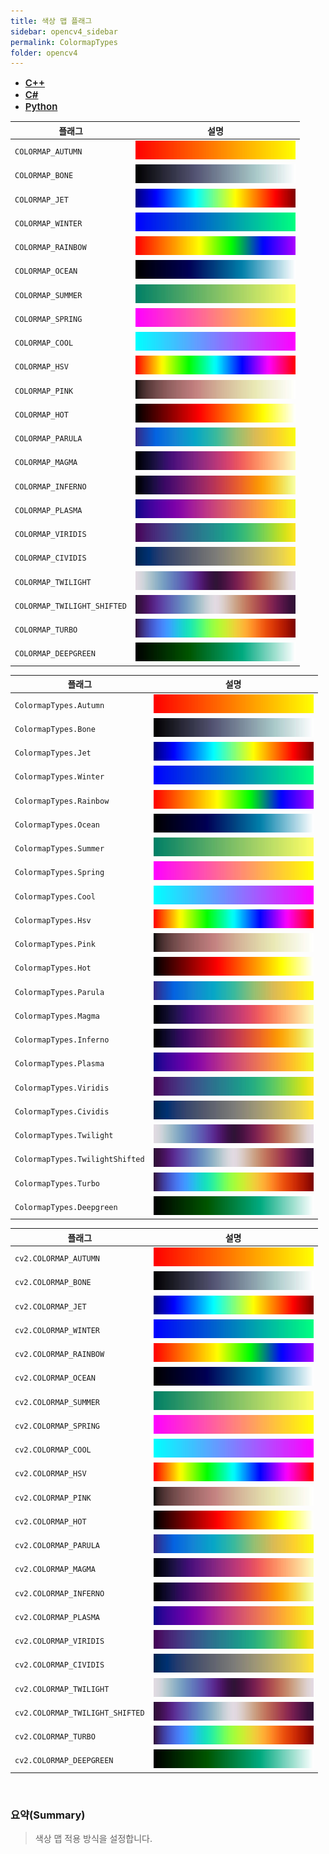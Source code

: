 ```yaml
---
title: 색상 맵 플래그
sidebar: opencv4_sidebar
permalink: ColormapTypes
folder: opencv4
---
```


<ul id="profileTabs" class="nav nav-tabs">
    <li class="active"><a class="noCrossRef" href="#L1" data-toggle="tab" style="width: 100px; text-align: center; font-weight: 600; font-size: 15px;">C++</a></li>
    <li><a class="noCrossRef" href="#L2" data-toggle="tab" style="width: 100px; text-align: center; font-weight: 600; font-size: 15px;">C#</a></li>
    <li><a class="noCrossRef" href="#L3" data-toggle="tab" style="width: 100px; text-align: center; font-weight: 600; font-size: 15px;">Python</a></li>
</ul>

<div class="tab-content">
<div role="tabpanel" class="tab-pane active" id="L1" markdown="1">

| 플래그             | 설명                                                             |
| ----------------- | ---------------------------------------------------------------- | 
| `COLORMAP_AUTUMN` | <img src="images/opencv4/ColormapTypes/autumn.jpg" class="fit_img"> |
| `COLORMAP_BONE` | <img src="images/opencv4/ColormapTypes/bone.jpg" class="fit_img"> |
| `COLORMAP_JET` | <img src="images/opencv4/ColormapTypes/jet.jpg" class="fit_img"> |
| `COLORMAP_WINTER` | <img src="images/opencv4/ColormapTypes/winter.jpg" class="fit_img"> |
| `COLORMAP_RAINBOW` | <img src="images/opencv4/ColormapTypes/rainbow.jpg" class="fit_img"> |
| `COLORMAP_OCEAN` | <img src="images/opencv4/ColormapTypes/ocean.jpg" class="fit_img"> |
| `COLORMAP_SUMMER` | <img src="images/opencv4/ColormapTypes/summer.jpg" class="fit_img"> |
| `COLORMAP_SPRING` | <img src="images/opencv4/ColormapTypes/spring.jpg" class="fit_img"> |
| `COLORMAP_COOL` | <img src="images/opencv4/ColormapTypes/cool.jpg" class="fit_img"> |
| `COLORMAP_HSV` | <img src="images/opencv4/ColormapTypes/hsv.jpg" class="fit_img"> |
| `COLORMAP_PINK` | <img src="images/opencv4/ColormapTypes/pink.jpg" class="fit_img"> |
| `COLORMAP_HOT` | <img src="images/opencv4/ColormapTypes/hot.jpg" class="fit_img"> |
| `COLORMAP_PARULA` | <img src="images/opencv4/ColormapTypes/parula.jpg" class="fit_img"> |
| `COLORMAP_MAGMA` | <img src="images/opencv4/ColormapTypes/magma.jpg" class="fit_img"> |
| `COLORMAP_INFERNO` | <img src="images/opencv4/ColormapTypes/inferno.jpg" class="fit_img"> |
| `COLORMAP_PLASMA` | <img src="images/opencv4/ColormapTypes/plasma.jpg" class="fit_img"> |
| `COLORMAP_VIRIDIS` | <img src="images/opencv4/ColormapTypes/viridis.jpg" class="fit_img"> |
| `COLORMAP_CIVIDIS` | <img src="images/opencv4/ColormapTypes/cividis.jpg" class="fit_img"> |
| `COLORMAP_TWILIGHT` | <img src="images/opencv4/ColormapTypes/twilight.jpg" class="fit_img"> |
| `COLORMAP_TWILIGHT_SHIFTED` | <img src="images/opencv4/ColormapTypes/twilight_shifted.jpg" class="fit_img"> |
| `COLORMAP_TURBO` | <img src="images/opencv4/ColormapTypes/turbo.jpg" class="fit_img"> |
| `COLORMAP_DEEPGREEN` | <img src="images/opencv4/ColormapTypes/deepgreen.jpg" class="fit_img"> |

</div>

<div role="tabpanel" class="tab-pane" id="L2" markdown="1">

| 플래그             | 설명                                                             |
| ----------------- | ---------------------------------------------------------------- | 
| `ColormapTypes.Autumn` | <img src="images/opencv4/ColormapTypes/autumn.jpg" class="fit_img"> |
| `ColormapTypes.Bone` | <img src="images/opencv4/ColormapTypes/bone.jpg" class="fit_img"> |
| `ColormapTypes.Jet` | <img src="images/opencv4/ColormapTypes/jet.jpg" class="fit_img"> |
| `ColormapTypes.Winter` | <img src="images/opencv4/ColormapTypes/winter.jpg" class="fit_img"> |
| `ColormapTypes.Rainbow` | <img src="images/opencv4/ColormapTypes/rainbow.jpg" class="fit_img"> |
| `ColormapTypes.Ocean` | <img src="images/opencv4/ColormapTypes/ocean.jpg" class="fit_img"> |
| `ColormapTypes.Summer` | <img src="images/opencv4/ColormapTypes/summer.jpg" class="fit_img"> |
| `ColormapTypes.Spring` | <img src="images/opencv4/ColormapTypes/spring.jpg" class="fit_img"> |
| `ColormapTypes.Cool` | <img src="images/opencv4/ColormapTypes/cool.jpg" class="fit_img"> |
| `ColormapTypes.Hsv` | <img src="images/opencv4/ColormapTypes/hsv.jpg" class="fit_img"> |
| `ColormapTypes.Pink` | <img src="images/opencv4/ColormapTypes/pink.jpg" class="fit_img"> |
| `ColormapTypes.Hot` | <img src="images/opencv4/ColormapTypes/hot.jpg" class="fit_img"> |
| `ColormapTypes.Parula` | <img src="images/opencv4/ColormapTypes/parula.jpg" class="fit_img"> |
| `ColormapTypes.Magma` | <img src="images/opencv4/ColormapTypes/magma.jpg" class="fit_img"> |
| `ColormapTypes.Inferno` | <img src="images/opencv4/ColormapTypes/inferno.jpg" class="fit_img"> |
| `ColormapTypes.Plasma` | <img src="images/opencv4/ColormapTypes/plasma.jpg" class="fit_img"> |
| `ColormapTypes.Viridis` | <img src="images/opencv4/ColormapTypes/viridis.jpg" class="fit_img"> |
| `ColormapTypes.Cividis` | <img src="images/opencv4/ColormapTypes/cividis.jpg" class="fit_img"> |
| `ColormapTypes.Twilight` | <img src="images/opencv4/ColormapTypes/twilight.jpg" class="fit_img"> |
| `ColormapTypes.TwilightShifted` | <img src="images/opencv4/ColormapTypes/twilight_shifted.jpg" class="fit_img"> |
| `ColormapTypes.Turbo` | <a data-toggle="tooltip" data-original-title="{{site.data.glossary.Not_supported}}" style="padding: 0px;"><img src="images/opencv4/ColormapTypes/turbo.jpg" class="fit_img"></a> |
| `ColormapTypes.Deepgreen` | <a data-toggle="tooltip" data-original-title="{{site.data.glossary.Not_supported}}" style="padding: 0px;"><img src="images/opencv4/ColormapTypes/deepgreen.jpg" class="fit_img"></a> |

</div>

<div role="tabpanel" class="tab-pane" id="L3" markdown="1">

| 플래그             | 설명                                                             |
| ----------------- | ---------------------------------------------------------------- | 
| `cv2.COLORMAP_AUTUMN` | <img src="images/opencv4/ColormapTypes/autumn.jpg" class="fit_img"> |
| `cv2.COLORMAP_BONE` | <img src="images/opencv4/ColormapTypes/bone.jpg" class="fit_img"> |
| `cv2.COLORMAP_JET` | <img src="images/opencv4/ColormapTypes/jet.jpg" class="fit_img"> |
| `cv2.COLORMAP_WINTER` | <img src="images/opencv4/ColormapTypes/winter.jpg" class="fit_img"> |
| `cv2.COLORMAP_RAINBOW` | <img src="images/opencv4/ColormapTypes/rainbow.jpg" class="fit_img"> |
| `cv2.COLORMAP_OCEAN` | <img src="images/opencv4/ColormapTypes/ocean.jpg" class="fit_img"> |
| `cv2.COLORMAP_SUMMER` | <img src="images/opencv4/ColormapTypes/summer.jpg" class="fit_img"> |
| `cv2.COLORMAP_SPRING` | <img src="images/opencv4/ColormapTypes/spring.jpg" class="fit_img"> |
| `cv2.COLORMAP_COOL` | <img src="images/opencv4/ColormapTypes/cool.jpg" class="fit_img"> |
| `cv2.COLORMAP_HSV` | <img src="images/opencv4/ColormapTypes/hsv.jpg" class="fit_img"> |
| `cv2.COLORMAP_PINK` | <img src="images/opencv4/ColormapTypes/pink.jpg" class="fit_img"> |
| `cv2.COLORMAP_HOT` | <img src="images/opencv4/ColormapTypes/hot.jpg" class="fit_img"> |
| `cv2.COLORMAP_PARULA` | <img src="images/opencv4/ColormapTypes/parula.jpg" class="fit_img"> |
| `cv2.COLORMAP_MAGMA` | <img src="images/opencv4/ColormapTypes/magma.jpg" class="fit_img"> |
| `cv2.COLORMAP_INFERNO` | <img src="images/opencv4/ColormapTypes/inferno.jpg" class="fit_img"> |
| `cv2.COLORMAP_PLASMA` | <img src="images/opencv4/ColormapTypes/plasma.jpg" class="fit_img"> |
| `cv2.COLORMAP_VIRIDIS` | <img src="images/opencv4/ColormapTypes/viridis.jpg" class="fit_img"> |
| `cv2.COLORMAP_CIVIDIS` | <img src="images/opencv4/ColormapTypes/cividis.jpg" class="fit_img"> |
| `cv2.COLORMAP_TWILIGHT` | <img src="images/opencv4/ColormapTypes/twilight.jpg" class="fit_img"> |
| `cv2.COLORMAP_TWILIGHT_SHIFTED` | <img src="images/opencv4/ColormapTypes/twilight_shifted.jpg" class="fit_img"> |
| `cv2.COLORMAP_TURBO` | <img src="images/opencv4/ColormapTypes/turbo.jpg" class="fit_img"> |
| `cv2.COLORMAP_DEEPGREEN` | <img src="images/opencv4/ColormapTypes/deepgreen.jpg" class="fit_img"> |

</div>
</div>

<br>

### 요약(Summary)

> 색상 맵 적용 방식을 설정합니다.